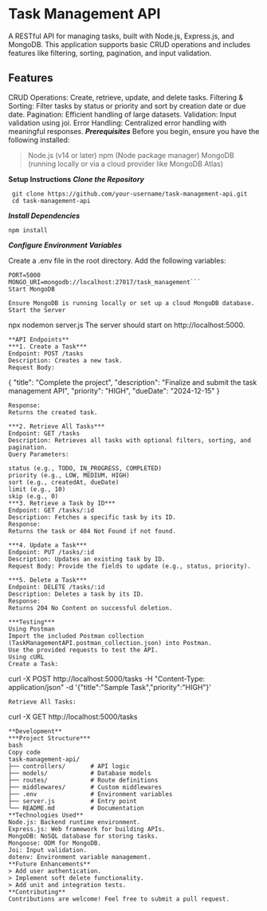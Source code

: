 # Task Management API
 A RESTful API for managing tasks, built with Node.js, Express.js, and MongoDB. This application supports basic CRUD operations and includes features like filtering, sorting, pagination, and input validation.

## Features
 CRUD Operations: Create, retrieve, update, and delete tasks.
 Filtering & Sorting: Filter tasks by status or priority and sort by creation date or due date.
 Pagination: Efficient handling of large datasets.
 Validation: Input validation using joi.
 Error Handling: Centralized error handling with meaningful responses.
***Prerequisites***
 Before you begin, ensure you have the following installed:

>Node.js (v14 or later)
>npm (Node package manager)
>MongoDB (running locally or via a cloud provider like MongoDB Atlas)

**Setup Instructions**
***Clone the Repository***
```
 git clone https://github.com/your-username/task-management-api.git
 cd task-management-api
```
***Install Dependencies***

```npm install```

***Configure Environment Variables***

Create a .env file in the root directory.
Add the following variables:
```
PORT=5000
MONGO_URI=mongodb://localhost:27017/task_management```
Start MongoDB

Ensure MongoDB is running locally or set up a cloud MongoDB database.
Start the Server
```
npx nodemon server.js
The server should start on http://localhost:5000.
```
**API Endpoints**
***1. Create a Task***
Endpoint: POST /tasks
Description: Creates a new task.
Request Body:
```
{
  "title": "Complete the project",
  "description": "Finalize and submit the task management API",
  "priority": "HIGH",
  "dueDate": "2024-12-15"
}
```
Response:
Returns the created task.

***2. Retrieve All Tasks***
Endpoint: GET /tasks
Description: Retrieves all tasks with optional filters, sorting, and pagination.
Query Parameters:

status (e.g., TODO, IN_PROGRESS, COMPLETED)
priority (e.g., LOW, MEDIUM, HIGH)
sort (e.g., createdAt, dueDate)
limit (e.g., 10)
skip (e.g., 0)
***3. Retrieve a Task by ID***
Endpoint: GET /tasks/:id
Description: Fetches a specific task by its ID.
Response:
Returns the task or 404 Not Found if not found.

***4. Update a Task***
Endpoint: PUT /tasks/:id
Description: Updates an existing task by ID.
Request Body: Provide the fields to update (e.g., status, priority).

***5. Delete a Task***
Endpoint: DELETE /tasks/:id
Description: Deletes a task by its ID.
Response:
Returns 204 No Content on successful deletion.

***Testing***
Using Postman
Import the included Postman collection (TaskManagementAPI.postman_collection.json) into Postman.
Use the provided requests to test the API.
Using cURL
Create a Task:

```
curl -X POST http://localhost:5000/tasks -H "Content-Type: application/json" -d '{"title":"Sample Task","priority":"HIGH"}'
```
Retrieve All Tasks:
```
curl -X GET http://localhost:5000/tasks
```
**Development**
***Project Structure***
bash
Copy code
task-management-api/
├── controllers/       # API logic
├── models/            # Database models
├── routes/            # Route definitions
├── middlewares/       # Custom middlewares
├── .env               # Environment variables
├── server.js          # Entry point
└── README.md          # Documentation
**Technologies Used**
Node.js: Backend runtime environment.
Express.js: Web framework for building APIs.
MongoDB: NoSQL database for storing tasks.
Mongoose: ODM for MongoDB.
Joi: Input validation.
dotenv: Environment variable management.
**Future Enhancements**
> Add user authentication.
> Implement soft delete functionality.
> Add unit and integration tests.
**Contributing**
Contributions are welcome! Feel free to submit a pull request.

